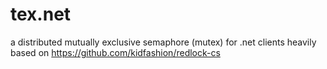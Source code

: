 # tex.net
a distributed mutually exclusive semaphore (mutex) for .net clients heavily based on https://github.com/kidfashion/redlock-cs

